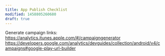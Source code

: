 ```yaml
---
title: App Publish Checklist
modified: 1458805260680
draft: true
---
```


Generate campaign links:
https://analytics.itunes.apple.com/#/campaigngenerator
https://developers.google.com/analytics/devguides/collection/android/v4/campaigns#google-play-url-builder
